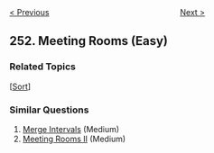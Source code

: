 <!--|This file generated by command(leetcode description); DO NOT EDIT.    |-->
<!--+----------------------------------------------------------------------+-->
<!--|@author    Openset <openset.wang@gmail.com>                           |-->
<!--|@link      https://github.com/openset                                 |-->
<!--|@home      https://github.com/openset/leetcode                        |-->
<!--+----------------------------------------------------------------------+-->

[< Previous](https://github.com/openset/leetcode/tree/master/problems/flatten-2d-vector "Flatten 2D Vector")
　　　　　　　　　　　　　　　　
[Next >](https://github.com/openset/leetcode/tree/master/problems/meeting-rooms-ii "Meeting Rooms II")

## 252. Meeting Rooms (Easy)



### Related Topics
  [[Sort](https://github.com/openset/leetcode/tree/master/tag/sort/README.md)]

### Similar Questions
  1. [Merge Intervals](https://github.com/openset/leetcode/tree/master/problems/merge-intervals) (Medium)
  1. [Meeting Rooms II](https://github.com/openset/leetcode/tree/master/problems/meeting-rooms-ii) (Medium)
